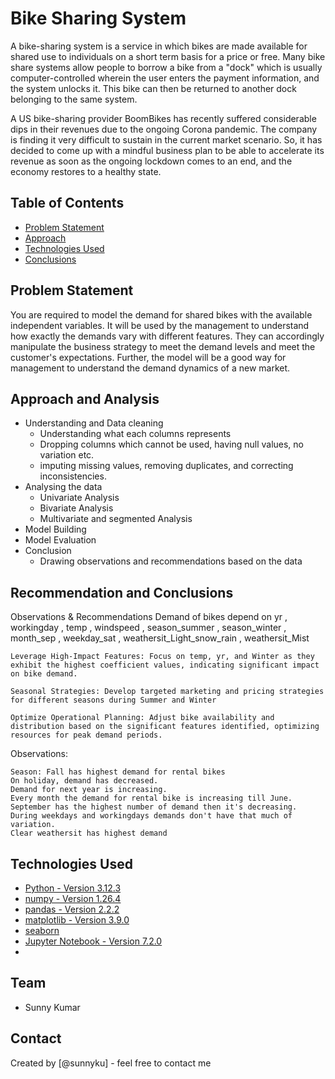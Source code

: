 # Bike Sharing System
A bike-sharing system is a service in which bikes are made available for shared use to individuals on a short term basis for a price or free. Many bike share systems allow people to borrow a bike from a "dock" which is usually computer-controlled wherein the user enters the payment information, and the system unlocks it. This bike can then be returned to another dock belonging to the same system.


A US bike-sharing provider BoomBikes has recently suffered considerable dips in their revenues due to the ongoing Corona pandemic. The company is finding it very difficult to sustain in the current market scenario. So, it has decided to come up with a mindful business plan to be able to accelerate its revenue as soon as the ongoing lockdown comes to an end, and the economy restores to a healthy state. 


## Table of Contents
* [Problem Statement](#problem-statement)
* [Approach](#approach)
* [Technologies Used](#technologies-used)
* [Conclusions](#conclusions)

<!-- You can include any other section that is pertinent to your problem -->

## Problem Statement
You are required to model the demand for shared bikes with the available independent variables. It will be used by the management to understand how exactly the demands vary with different features. They can accordingly manipulate the business strategy to meet the demand levels and meet the customer's expectations. Further, the model will be a good way for management to understand the demand dynamics of a new market. 

## Approach and Analysis
- Understanding and Data cleaning
  -  Understanding what each columns represents
  - Dropping columns which cannot be used, having null values, no variation etc.
  - imputing missing values, removing duplicates, and correcting inconsistencies.
- Analysing the data
  - Univariate Analysis
  - Bivariate Analysis
  - Multivariate and segmented Analysis
- Model Building
- Model Evaluation
- Conclusion
  - Drawing observations and recommendations based on the data  


##  Recommendation and Conclusions
Observations & Recommendations
Demand of bikes depend on yr , workingday , temp , windspeed , season_summer , season_winter , month_sep , weekday_sat , weathersit_Light_snow_rain , weathersit_Mist

    Leverage High-Impact Features: Focus on temp, yr, and Winter as they exhibit the highest coefficient values, indicating significant impact on bike demand.

    Seasonal Strategies: Develop targeted marketing and pricing strategies for different seasons during Summer and Winter

    Optimize Operational Planning: Adjust bike availability and distribution based on the significant features identified, optimizing resources for peak demand periods.

Observations:

    Season: Fall has highest demand for rental bikes
    On holiday, demand has decreased.
    Demand for next year is increasing.
    Every month the demand for rental bike is increasing till June.
    September has the highest number of demand then it's decreasing.
    During weekdays and workingdays demands don't have that much of variation.
    Clear weathersit has highest demand



<!-- You don't have to answer all the questions - just the ones relevant to your project. -->


## Technologies Used
- [Python - Version 3.12.3](https://www.python.org/download/releases/3.0/)
- [numpy - Version 1.26.4](https://github.com/numpy)
- [pandas - Version 2.2.2](https://github.com/pandas-dev/pandas)
- [matplotlib - Version 3.9.0](https://github.com/matplotlib)
- [seaborn](https://github.com/seaborn)
- [Jupyter Notebook - Version 7.2.0]()
- 

<!-- As the libraries versions keep on changing, it is recommended to mention the version of library used in this project -->


## Team
- Sunny Kumar
## Contact
Created by [@sunnyku] - feel free to contact me


<!-- Optional -->
<!-- ## License -->
<!-- This project is open source and available under the [... License](). -->

<!-- You don't have to include all sections - just the one's relevant to your project -->
